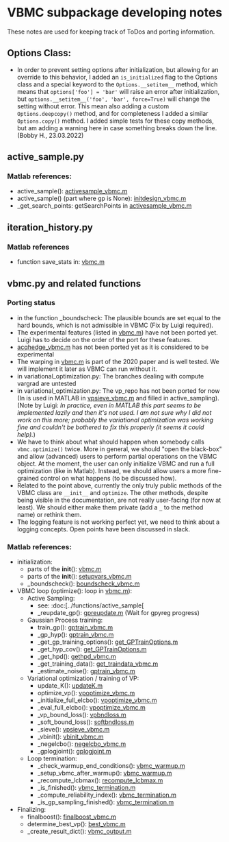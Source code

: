 # VBMC subpackage developing notes

These notes are used for keeping track of ToDos and porting information.

## Options Class:
- In order to prevent setting options after initialization, but allowing for an override to this behavior, I added an `is_initialized` flag to the Options class and a special keyword to the `Options.__setitem__` method, which means that `options['foo'] = 'bar'` will raise an error after initialization, but `options.__setitem__('foo', 'bar', force=True)` will change the setting without error. This mean also adding a custom `Options.deepcopy()` method, and for completeness I added a similar `Options.copy()` method. I added simple tests for these copy methods, but am adding a warning here in case something breaks down the line. (Bobby H., 23.03.2022)

## active_sample.py

### Matlab references:
- active_sample(): [activesample_vbmc.m](https://github.com/lacerbi/vbmc/blob/master/private/activesample_vbmc.m)
- active_sample() (part where gp is None): [initdesign_vbmc.m](https://github.com/lacerbi/vbmc/blob/master/misc/initdesign_vbmc.m)
- _get_search_points: getSearchPoints in [activesample_vbmc.m](https://github.com/lacerbi/vbmc/blob/master/private/activesample_vbmc.m)

## iteration_history.py

### Matlab references
-  function save_stats in: [vbmc.m](https://github.com/lacerbi/vbmc/blob/master/vbmc.m) 

## vbmc.py and related functions

### Porting status
- in the function _boundscheck: The plausible bounds are set equal to the hard bounds, which is not admissible in VBMC (Fix by Luigi required).
- The experimental features (listed in [vbmc.m](https://github.com/lacerbi/vbmc/blob/master/vbmc.m)) have not been ported yet. Luigi has to decide on the order of the port for these features.
 - [acqhedge_vbmc.m](https://github.com/lacerbi/vbmc/blob/master/private/acqhedge_vbmc.m) has not been ported yet as it is considered to be experimental
- The warping in [vbmc.m](https://github.com/lacerbi/vbmc/blob/master/vbmc.m) is part of the 2020 paper and is well tested. We will implement it later as VBMC can run without it.
- in variational_optimization.py: The branches dealing with compute vargrad are untested
- in variational_optimization.py: The vp_repo has not been ported for now (In is used in MATLAB in [vpsieve_vbmc.m](https://github.com/lacerbi/vbmc/blob/master/misc/vpsieve_vbmc.m) and filled in active_sampling). (Note by Luigi: *In practice, even in MATLAB this part seems to be implemented lazily and then it's not used. I am not sure why I did not work on this more; probably the variational optimization was working fine and couldn't be bothered to fix this properly (it seems it could help).*)
- We have to think about what should happen when somebody calls `vbmc.optimize()` twice. More in general, we should "open the black-box" and allow (advanced) users to perform partial operations on the VBMC object. At the moment, the user can only initialize VBMC and run a full optimization (like in Matlab). Instead, we should allow users a more fine-grained control on what happens (to be discussed how).
- Related to the point above, currently the only truly public methods of the VBMC class are `__init__` and `optimize`. The other methods, despite being visible in the documentation, are not really user-facing (for now at least). We should either make them private (add a `_` to the method name) or rethink them.
- The logging feature is not working perfect yet, we need to think about a logging concepts. Open points have been discussed in slack.

### Matlab references:
- initialization:
     - parts of the __init__(): [vbmc.m](https://github.com/lacerbi/vbmc/blob/master/vbmc.m)
     - parts of the __init__(): [setupvars_vbmc.m](https://github.com/lacerbi/vbmc/blob/master/misc/setupvars_vbmc.m)
     - _boundscheck(): [boundscheck_vbmc.m](https://github.com/lacerbi/vbmc/blob/master/misc/boundscheck_vbmc.m)
- VBMC loop (optimize(): loop in [vbmc.m](https://github.com/lacerbi/vbmc/blob/master/vbmc.m)):
     - Active Sampling:
          - see: :doc:[../functions/active_sample[
          - _reupdate_gp(): [gpreupdate.m](https://github.com/lacerbi/vbmc/blob/master/misc/gpreupdate.m) (Wait for gpyreg progress)
     - Gaussian Process training:
          - train_gp(): [gptrain_vbmc.m](https://github.com/lacerbi/vbmc/blob/master/misc/gptrain_vbmc.m)
          - _gp_hyp(): [gptrain_vbmc.m](https://github.com/lacerbi/vbmc/blob/master/misc/gptrain_vbmc.m)
          - _get_gp_training_options(): [get_GPTrainOptions.m](https://github.com/lacerbi/vbmc/blob/master/misc/get_GPTrainOptions.m)
          - _get_hyp_cov(): [get_GPTrainOptions.m](https://github.com/lacerbi/vbmc/blob/master/misc/get_GPTrainOptions.m)
          - _get_hpd(): [gethpd_vbmc.m](https://github.com/lacerbi/vbmc/blob/master/misc/gethpd_vbmc.m)
          - _get_training_data(): [get_traindata_vbmc.m](https://github.com/lacerbi/vbmc/blob/master/misc/get_traindata_vbmc.m)
          - _estimate_noise(): [gptrain_vbmc.m](https://github.com/lacerbi/vbmc/blob/master/misc/gptrain_vbmc.m)
     - Variational optimization / training of VP:
          - update_K(): [updateK.m](https://github.com/lacerbi/vbmc/blob/master/private/updateK.m)
          - optimize_vp(): [vpoptimize_vbmc.m](https://github.com/lacerbi/vbmc/blob/master/misc/vpoptimize_vbmc.m)
          - _initialize_full_elcbo(): [vpoptimize_vbmc.m](https://github.com/lacerbi/vbmc/blob/master/misc/vpoptimize_vbmc.m)
          - _eval_full_elcbo(): [vpoptimize_vbmc.m](https://github.com/lacerbi/vbmc/blob/master/misc/vpoptimize_vbmc.m)
          - _vp_bound_loss(): [vpbndloss.m](https://github.com/lacerbi/vbmc/blob/master/misc/vpbndloss.m)
          - _soft_bound_loss(): [softbndloss.m](https://github.com/lacerbi/vbmc/blob/master/utils/softbndloss.m)
          - _sieve(): [vpsieve_vbmc.m](https://github.com/lacerbi/vbmc/blob/master/misc/vpsieve_vbmc.m)
          - _vbinit(): [vbinit_vbmc.m](https://github.com/lacerbi/vbmc/blob/master/misc/vbinit_vbmc.m)
          - _negelcbo(): [negelcbo_vbmc.m](https://github.com/lacerbi/vbmc/blob/master/misc/negelcbo_vbmc.m)
          - _gplogjoint(): [gplogjoint.m](https://github.com/lacerbi/vbmc/blob/master/misc/gplogjoint.m)
     - Loop termination:
          - _check_warmup_end_conditions(): [vbmc_warmup.m](https://github.com/lacerbi/vbmc/blob/master/private/vbmc_warmup.m)
          - _setup_vbmc_after_warmup(): [vbmc_warmup.m](https://github.com/lacerbi/vbmc/blob/master/private/vbmc_warmup.m)
          - _recompute_lcbmax(): [recompute_lcbmax.m](https://github.com/lacerbi/vbmc/blob/master/private/recompute_lcbmax.m)
          - _is_finished(): [vbmc_termination.m](https://github.com/lacerbi/vbmc/blob/master/private/vbmc_termination.m)
          - _compute_reliability_index(): [vbmc_termination.m](https://github.com/lacerbi/vbmc/blob/master/private/vbmc_termination.m)
          - _is_gp_sampling_finished(): [vbmc_termination.m](https://github.com/lacerbi/vbmc/blob/master/private/vbmc_termination.m)
- Finalizing:
     - finalboost(): [finalboost_vbmc.m](https://github.com/lacerbi/vbmc/blob/master/misc/finalboost_vbmc.m)
     - determine_best_vp(): [best_vbmc.m](https://github.com/lacerbi/vbmc/blob/master/misc/best_vbmc.m)
     - _create_result_dict(): [vbmc_output.m](https://github.com/lacerbi/vbmc/blob/master/private/vbmc_output.m)
